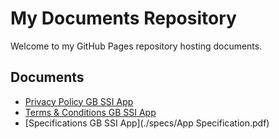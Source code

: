 # My Documents Repository

Welcome to my GitHub Pages repository hosting documents.

## Documents

- [Privacy Policy GB SSI App](./policy/PrivacyPolicy.pdf)
- [Terms & Conditions GB SSI App](./terms/Terms&Conditions.pdf)
- [Specifications GB SSI App](./specs/App Specification.pdf)
  
